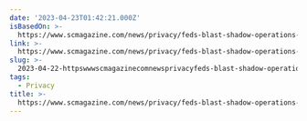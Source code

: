 ```yaml
---
date: '2023-04-23T01:42:21.000Z'
isBasedOn: >-
  https://www.scmagazine.com/news/privacy/feds-blast-shadow-operations-data-brokers-federal-privacy-law
link: >-
  https://www.scmagazine.com/news/privacy/feds-blast-shadow-operations-data-brokers-federal-privacy-law
slug: >-
  2023-04-22-httpswwwscmagazinecomnewsprivacyfeds-blast-shadow-operations-data-brokers-federal-privacy-law
tags:
  - Privacy
title: >-
  https://www.scmagazine.com/news/privacy/feds-blast-shadow-operations-data-brokers-federal-privacy-law
---
```


